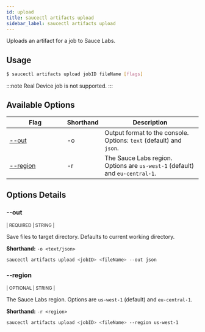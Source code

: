 ```yaml
---
id: upload
title: saucectl artifacts upload
sidebar_label: saucectl artifacts upload
---
```


Uploads an artifact for a job to Sauce Labs.

## Usage

```bash
$ saucectl artifacts upload jobID fileName [flags]
```

:::note
Real Device job is not supported.
:::

## Available Options

<table id="table-cli">
  <thead>
    <tr>
      <th width="30%">Flag</th>
      <th width="10%">Shorthand</th>
      <th>Description</th>
    </tr>
  </thead>
  <tbody>
    <tr>
      <td><span className="t-cli"><a href="#--out">--out</a></span></td>
      <td><span className="t-cli">-o</span></td>
      <td>Output format to the console. Options: <code>text</code> (default) and <code>json</code>.</td>
    </tr>
    <tr>
      <td><span className="t-cli"><a href="#--region">--region</a></span></td>
      <td><span className="t-cli">-r</span></td>
      <td>The Sauce Labs region. Options are <code>us-west-1</code> (default) and <code>eu-central-1</code>.</td>
    </tr>
  </tbody>
</table>

## Options Details

### <span className="cli">--out</span>

<div className="cli-desc">
<p><small>| REQUIRED | STRING |</small></p>

Save files to target directory. Defaults to current working directory.

**Shorthand:** `-o <text/json>`

```bash
saucectl artifacts upload <jobID> <fileName> --out json
```

</div>

### <span className="cli">--region</span>

<div className="cli-desc">
<p><small>| OPTIONAL | STRING |</small></p>

The Sauce Labs region. Options are `us-west-1` (default) and `eu-central-1`.

**Shorthand:** `-r <region>`

```bash
saucectl artifacts upload <jobID> <fileName> --region us-west-1
```

</div>
